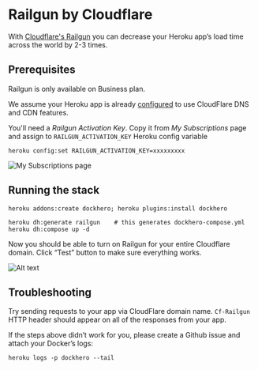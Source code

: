 Railgun by Cloudflare
======================


With [Cloudflare's Railgun](https://www.cloudflare.com/railgun/) you can decrease your Heroku app’s load time across the world by 2-3 times.

Prerequisites
-------------
Railgun is only available on Business plan.

We assume your Heroku app is already
[configured](https://support.cloudflare.com/hc/en-us/articles/205893698-Configure-CloudFlare-and-Heroku-over-HTTPS)
to use CloudFlare DNS and CDN features. 

You'll need a *Railgun Activation Key*. Copy it from *My Subscriptions* page 
and assign to `RAILGUN_ACTIVATION_KEY` Heroku config variable

```
heroku config:set RAILGUN_ACTIVATION_KEY=xxxxxxxxx
```

![My Subscriptions page](https://monosnap.com/file/MqNeUzt8g3Qj7GjrTJFbVmfOWnJ3zp.png)


Running the stack
-----------------

```
heroku addons:create dockhero; heroku plugins:install dockhero

heroku dh:generate railgun    # this generates dockhero-compose.yml
heroku dh:compose up -d
```

Now you should be able to turn on Railgun for your entire Cloudflare domain.
Click “Test” button to make sure everything works.

![Alt text](https://monosnap.com/file/omhbv2iSJK7D7xLmoQEOZRmicZuPDd.png)

Troubleshooting
---------------

Try sending requests to your app via CloudFlare domain name. 
`Cf-Railgun` HTTP header should appear on all of the responses from your app.

If the steps above didn’t work for you, please create a Github issue and attach your Docker’s logs:

```
heroku logs -p dockhero --tail
```

